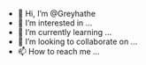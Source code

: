 - 👋 Hi, I’m @Greyhathe
- 👀 I’m interested in ...
- 🌱 I’m currently learning ...
- 💞️ I’m looking to collaborate on ...
- 📫 How to reach me ...

<!---
Greyhathe/Greyhathe is a ✨ special ✨ repository because its `README.md` (this file) appears on your GitHub profile.
You can click the Preview link to take a look at your changes.
--->
